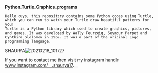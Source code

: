 **Python_Turtle_Graphics_programs**


    Hello guys, this repository contains some Python codes using Turtle, which you can run to watch your Turtle draw beautiful patterns for you!
    Turtle is a Python library which used to create graphics, pictures, and games. It was developed by Wally Feurzeig, Seymour Parpet and Cynthina Slolomon in 1967. It was a part of the original Logo programming language.

SHAURYA![20210218_101727](https://user-images.githubusercontent.com/87356671/162581568-4acf91a3-3856-40fd-8e2d-377ffa660dbe.jpg)

If you want to contact me then visit my instagram handle www.instagram.com/__.shaurya17.__
